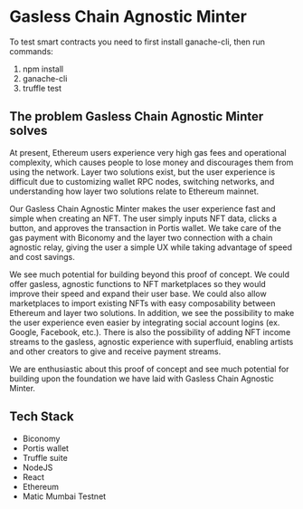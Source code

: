 # Gasless Chain Agnostic Minter

To test smart contracts you need to first install ganache-cli, then run commands:
1. npm install
2. ganache-cli
3. truffle test

## The problem Gasless Chain Agnostic Minter solves
At present, Ethereum users experience very high gas fees and operational complexity, which causes people to lose money and discourages them from using the network. Layer two solutions exist, but the user experience is difficult due to customizing wallet RPC nodes, switching networks, and understanding how layer two solutions relate to Ethereum mainnet.

Our Gasless Chain Agnostic Minter makes the user experience fast and simple when creating an NFT. The user simply inputs NFT data, clicks a button, and approves the transaction in Portis wallet. We take care of the gas payment with Biconomy and the layer two connection with a chain agnostic relay, giving the user a simple UX while taking advantage of speed and cost savings.

We see much potential for building beyond this proof of concept. We could offer gasless, agnostic functions to NFT marketplaces so they would improve their speed and expand their user base. We could also allow marketplaces to import existing NFTs with easy composability between Ethereum and layer two solutions. In addition, we see the possibility to make the user experience even easier by integrating social account logins (ex. Google, Facebook, etc.). There is also the possibility of adding NFT income streams to the gasless, agnostic experience with superfluid, enabling artists and other creators to give and receive payment streams.

We are enthusiastic about this proof of concept and see much potential for building upon the foundation we have laid with Gasless Chain Agnostic Minter.

## Tech Stack
- Biconomy
- Portis wallet
- Truffle suite
- NodeJS
- React
- Ethereum
- Matic Mumbai Testnet

